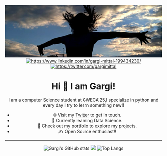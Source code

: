 
<div id="header" align="center">
  <img src="header img.jpeg"/>

<div id="badges">
  <a href="your-linkedin-URL">
    <img src="https://img.shields.io/badge/LinkedIn-blue?style=for-the-badge&logo=linkedin&logoColor=white" alt="https://www.linkedin.com/in/gargi-mittal-199434230/"/>
  </a>
  <a href="your-twitter-URL">
    <img src="https://img.shields.io/badge/Twitter-blue?style=for-the-badge&logo=twitter&logoColor=white" alt="https://twitter.com/gargimittal"/>
  </a>
</div>


# Hi 👋 I am Gargi! 
I am a computer Science student at GWECA'25,I specialize in python and every day I try to learn something new!!

- 🌐 Visit my [Twitter](https://twitter.com/gargimittal_) to get in touch.
- 👋 Currently learning Data Science.
- 📁 Check out my [portfolio](https://gargimittal.github.io/Portfolio/) to explore my projects.
- ✍️ Open Source enthusiast!!


---
![Gargi's GitHub stats](https://github-readme-stats.vercel.app/api?username=GargiMittal&show_icons=true&theme=transparent)
![](https://github-readme-streak-stats.herokuapp.com?user=GargiMittal&theme=dark&hide_border=true)
![Top Langs](https://github-readme-stats.vercel.app/api/top-langs/?username=GargiMittal&theme=tokyonight)

</div>
